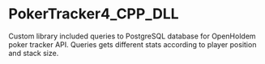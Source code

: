 # PokerTracker4_CPP_DLL
Custom library included queries to PostgreSQL database for OpenHoldem poker tracker API.
Queries gets different stats according to player position and stack size.
